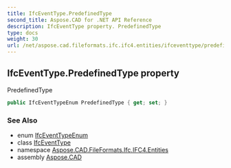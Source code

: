 ```yaml
---
title: IfcEventType.PredefinedType
second_title: Aspose.CAD for .NET API Reference
description: IfcEventType property. PredefinedType
type: docs
weight: 30
url: /net/aspose.cad.fileformats.ifc.ifc4.entities/ifceventtype/predefinedtype/
---
```

## IfcEventType.PredefinedType property

PredefinedType

```csharp
public IfcEventTypeEnum PredefinedType { get; set; }
```

### See Also

* enum [IfcEventTypeEnum](../../../aspose.cad.fileformats.ifc.ifc4.types/ifceventtypeenum/)
* class [IfcEventType](../)
* namespace [Aspose.CAD.FileFormats.Ifc.IFC4.Entities](../../ifceventtype/)
* assembly [Aspose.CAD](../../../)



